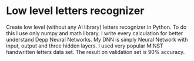 # Low level letters recognizer

Create low level (without any AI library) letters recognizer in Python. To do this I use only numpy and math library. I write every calculation for better understand Depp Neural Networks. My DNN is simply Neural Network with input, output and three hidden layers. I used very popular MINST handwritten letters data set. The result on validation set is 90% accuracy.
